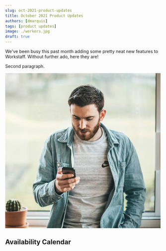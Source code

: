 ```yaml
---
slug: oct-2021-product-updates
title: October 2021 Product Updates
authors: [dmarquis]
tags: [product updates]
image: ./workers.jpg
draft: true
---
```


We've been busy this past month adding some pretty neat new features to Workstaff. Without further ado, here they are!

Second paragraph.

<!--truncate-->
![Alt text](./workers.jpg "title")


## Availability Calendar
